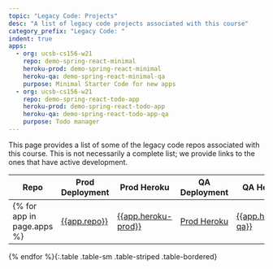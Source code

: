 ```yaml
---
topic: "Legacy Code: Projects"
desc: "A list of legacy code projects associated with this course"
category_prefix: "Legacy Code: "
indent: true
apps: 
  - org: ucsb-cs156-w21
    repo: demo-spring-react-minimal
    heroku-prod: demo-spring-react-minimal
    heroku-qa: demo-spring-react-minimal-qa
    purpose: Minimal Starter Code for new apps
  - org: ucsb-cs156-w21
    repo: demo-spring-react-todo-app
    heroku-prod: demo-spring-react-todo-app
    heroku-qa: demo-spring-react-todo-app-qa
    purpose: Todo manager  
---
```


This page provides a list of some of the legacy code repos associated with this course.  This is not necessarily a complete list; we provide links to the ones that 
have active development.

| Repo | Prod Deployment | Prod Heroku | QA Deployment | QA Heroku | Purpose |
|------|-----------------|-------------|---------------|-----------|----------|
{% for app in page.apps %}| [{{app.repo}}](https://github.com/{{app.org}}/{{app.repo}}) | [{{app.heroku-prod}}](https://{{app.heroku-prod}}.herokuapp.com) | [Prod Heroku](https://dashboard.heroku.com/apps/{{app.heroku-prod}}) | [{{app.heroku-qa}}](https://{{app.heroku-qa}}.herokuapp.com) | [QA Heroku](https://dashboard.heroku.com/apps/{{app.heroku-qa}}) | {{app.purpose}} |
{% endfor %}{:.table .table-sm .table-striped .table-bordered}



